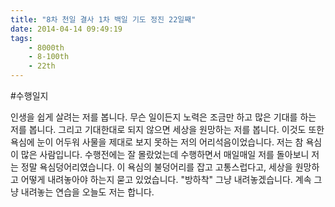 ```yaml
---
title: "8차 천일 결사 1차 백일 기도 정진 22일째"
date: 2014-04-14 09:49:19
tags:
    - 8000th
    - 8-100th
    - 22th
---
```


#수행일지

인생을 쉽게 살려는 저를 봅니다. 무슨 일이든지 노력은 조금만 하고 많은 기대를 하는 저를 봅니다. 그리고 기대한대로 되지 않으면 세상을 원망하는 저를 봅니다. 이것도 또한 욕심에 눈이 어두워 사물을 제대로 보지 못하는 저의 어리석음이었습니다. 저는 참 욕심이 많은 사람입니다. 수행전에는 잘 몰랐었는데 수행하면서 매일매일 저를 돌아보니 저는 정말 욕심덩어리였습니다. 이 욕심의 불덩어리를 잡고 고통스럽다고, 세상을 원망하고 어떻게 내려놓아야 하는지 묻고 있었습니다. "방하착" 그냥 내려놓겠습니다. 계속 그냥 내려놓는 연습을 오늘도 저는 합니다.

